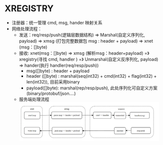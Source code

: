 # XREGISTRY

* 注册器：统一管理 cmd, msg, hander 映射关系
* 网络处理流程：
  * 发送：req/resp/push(逻辑层数据结构) => Marshal(自定义序列化, payload) => xmsg (打包完整数据包 msg : header + payload) => xnet (msg：[]byte)
  * 接收:   xnet(msg：[]byte) => xmsg (解析msg：header+payload) =》xregistry(寻找 cmd, handler ) =》 Unmarshal(自定义反序列化, payload) => hander(执行 handler(req/resp/push))
    * msg([]byte) : header + payload
    * header ([]byte) : marshal(seq(int32) + cmd(int32) + flag(int32) + len(int32)), 目前采用binary
    * payload([]byte):  marshal(rep/resp/push), 此处序列化可自定义方案(binary/protobuf/json....)
  * 服务端处理流程![1683535097108](image/README/1683535097108.png)
